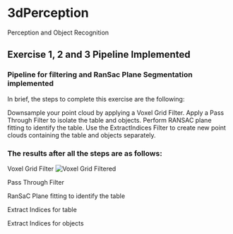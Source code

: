 [//]: # (Image References)
[image_1]: ./images/voxel_downsampled.pcd
[image_2]: ./images/pass_through_filter.pcd
[image_3]: ./images/ransac.pcd
[image_4]: ./images/tabletop.pcd
[image_5]: ./images/object.pcd

# 3dPerception
Perception and Object Recognition


## Exercise 1, 2 and 3 Pipeline Implemented

### Pipeline for filtering and RanSac Plane Segmentation implemented

In brief, the steps to complete this exercise are the following:

Downsample your point cloud by applying a Voxel Grid Filter.
Apply a Pass Through Filter to isolate the table and objects.
Perform RANSAC plane fitting to identify the table.
Use the ExtractIndices Filter to create new point clouds containing the table and objects separately.


### The results after all the steps are as follows:

Voxel Grid Filter
![Voxel Grid Filtered][image_1]

Pass Through Filter


RanSaC Plane fitting to identify the table


Extract Indices for table


Extract Indices for objects




